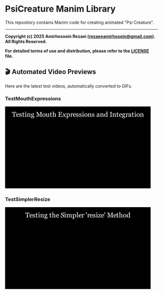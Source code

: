 # PsiCreature Manim Library

This repository contains Manim code for creating animated "Psi Creature".

---

**Copyright (c) 2025 Amirhossein Rezaei (rezaeeamirhosein@gmail.com). All Rights Reserved.**

**For detailed terms of use and distribution, please refer to the [LICENSE](LICENSE) file.**

## 🎬 Automated Video Previews

Here are the latest test videos, automatically converted to GIFs.

<!-- START_GIFS -->
### TestMouthExpressions
[![Preview of TestMouthExpressions](media/videos/tests/1080p60/gifs/TestMouthExpressions.gif)](./media/videos/tests/1080p60/TestMouthExpressions.mp4)

### TestSimplerResize
[![Preview of TestSimplerResize](media/videos/tests/1080p60/gifs/TestSimplerResize.gif)](./media/videos/tests/1080p60/TestSimplerResize.mp4)


<!-- END_GIFS -->
